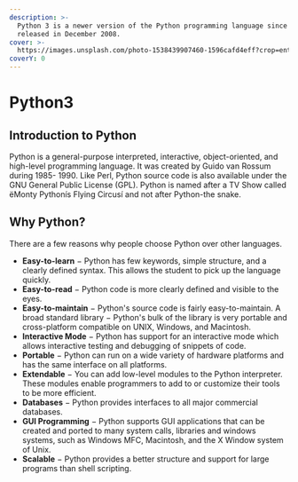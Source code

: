 ```yaml
---
description: >-
  Python 3 is a newer version of the Python programming language since it was
  released in December 2008.
cover: >-
  https://images.unsplash.com/photo-1538439907460-1596cafd4eff?crop=entropy&cs=tinysrgb&fm=jpg&ixid=MnwxOTcwMjR8MHwxfHNlYXJjaHw0fHxweXRob258ZW58MHx8fHwxNjY0MjkzMTg1&ixlib=rb-1.2.1&q=80
coverY: 0
---
```


# Python3

## Introduction to Python

Python is a general-purpose interpreted, interactive, object-oriented, and high-level programming language. It was created by Guido van Rossum during 1985- 1990. Like Perl, Python source code is also available under the GNU General Public License (GPL). Python is named after a TV Show called ëMonty Pythonís Flying Circusí and not after Python-the snake.

## Why Python?

There are a few reasons why people choose Python over other languages.

* **Easy-to-learn** − Python has few keywords, simple structure, and a clearly defined syntax. This allows the student to pick up the language quickly.
* **Easy-to-read** − Python code is more clearly defined and visible to the eyes.
* **Easy-to-maintain** − Python's source code is fairly easy-to-maintain. A broad standard library − Python's bulk of the library is very portable and cross-platform compatible on UNIX, Windows, and Macintosh.
* **Interactive Mode** − Python has support for an interactive mode which allows interactive testing and debugging of snippets of code.
* **Portable** − Python can run on a wide variety of hardware platforms and has the same interface on all platforms.
* **Extendable** − You can add low-level modules to the Python interpreter. These modules enable programmers to add to or customize their tools to be more efficient.
* **Databases** − Python provides interfaces to all major commercial databases.
* **GUI Programming** − Python supports GUI applications that can be created and ported to many system calls, libraries and windows systems, such as Windows MFC, Macintosh, and the X Window system of Unix.
* **Scalable** − Python provides a better structure and support for large programs than shell scripting.

##

